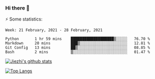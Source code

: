 ### Hi there 👋

⚡ Some statistics:

<!--START_SECTION:waka-->
```text
Week: 21 February, 2021 - 28 February, 2021

Python       1 hr 59 mins    ███████████████████▒░░░░░   76.70 % 
Markdown     20 mins         ███▒░░░░░░░░░░░░░░░░░░░░░   12.81 % 
Git Config   13 mins         ██▒░░░░░░░░░░░░░░░░░░░░░░   08.85 % 
Bash         2 mins          ▒░░░░░░░░░░░░░░░░░░░░░░░░   01.47 % 
```
<!--END_SECTION:waka-->

[![Jiezhi's github stats](https://github-readme-stats.vercel.app/api?username=Jiezhi&show_icons=true)](https://github.com/Jiezhi/github-readme-stats)

[![Top Langs](https://github-readme-stats.vercel.app/api/top-langs/?username=Jiezhi&hide=javascript,html)](https://github.com/Jiezhi/github-readme-stats)
<!--
**Jiezhi/Jiezhi** is a ✨ _special_ ✨ repository because its `README.md` (this file) appears on your GitHub profile.

Here are some ideas to get you started:

- 🔭 I’m currently working on ...
- 🌱 I’m currently learning ...
- 👯 I’m looking to collaborate on ...
- 🤔 I’m looking for help with ...
- 💬 Ask me about ...
- 📫 How to reach me: ...
- 😄 Pronouns: ...
- ⚡ Fun fact: ...
-->

